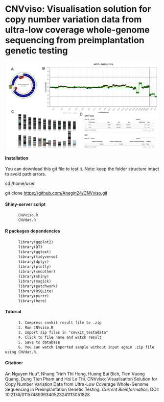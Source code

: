 # CNVviso: Visualisation solution for copy number variation data from ultra-low coverage whole-genome sequencing from preimplantation genetic testing 
![Image Alt](https://github.com/Anegin24/CNVviso/blob/4eb49cf8bfb98f97899488b7dded1e1a0a96750d/CNVviso.png)
#### Installation
You can download this git file to test it. Note: keep the folder structure intact to avoid path errors.

cd /home/user

git clone https://github.com/Anegin24/CNVviso.git

#### Shiny-server script

          CNVviso.R
          CNVdat.R
#### R packages dependencies
          library(ggplot2)
          library(DT)
          library(ggtext)
          library(tidyverse)
          library(dplyr)
          library(plotly)
          library(smoother)
          library(shiny)
          library(magick)
          library(patchwork)
          library(RSQLite)
          library(purrr)
          library(here)
#### Tutorial
          1. Compress cnvkit result file to .zip
          2. Run CNVviso.R
          3. Import zip files in "cnvkit_testadata"
          4. Click to file name and watch result
          5. Save to database
          6. You can watch imported sample without input again .zip file using CNVdat.R.
#### Citation:
An Nguyen Huu*, Nhung Trinh Thi Hong, Huong Bui Bich, Tien Vuong Quang, Dung Tien Pham and Hoi Le Thi. CNVviso: Visualisation Solution for Copy Number Variation Data from Ultra-Low Coverage Whole-Genome Sequencing in Preimplantation Genetic Testing. _Current Bioinformatics_. DOI: 10.2174/0115748936340523241113051828
          
          
          
